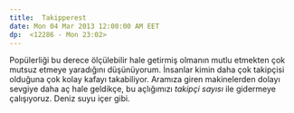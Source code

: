 ```yaml
---
title:  Takipperest
date: Mon 04 Mar 2013 12:00:00 AM EET 
dp:  <12286 - Mon 23:02>
---
```



Popülerliği bu derece ölçülebilir hale getirmiş olmanın mutlu etmekten
çok mutsuz etmeye yaradığını düşünüyorum. İnsanlar kimin daha çok
takipçisi olduğuna çok kolay kafayı takabiliyor. Aramıza giren
makinelerden dolayı sevgiye daha aç hale geldikçe, bu açlığımızı
_takipçi sayısı_ ile gidermeye çalışıyoruz. Deniz suyu içer gibi. 

